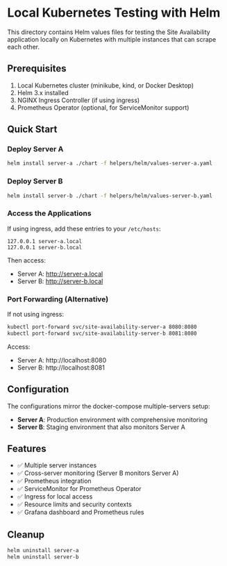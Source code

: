 # Local Kubernetes Testing with Helm

This directory contains Helm values files for testing the Site Availability application locally on Kubernetes with multiple instances that can scrape each other.

## Prerequisites

1. Local Kubernetes cluster (minikube, kind, or Docker Desktop)
2. Helm 3.x installed
3. NGINX Ingress Controller (if using ingress)
4. Prometheus Operator (optional, for ServiceMonitor support)

## Quick Start

### Deploy Server A

```bash
helm install server-a ./chart -f helpers/helm/values-server-a.yaml
```

### Deploy Server B

```bash
helm install server-b ./chart -f helpers/helm/values-server-b.yaml
```

### Access the Applications

If using ingress, add these entries to your `/etc/hosts`:

```
127.0.0.1 server-a.local
127.0.0.1 server-b.local
```

Then access:

- Server A: http://server-a.local
- Server B: http://server-b.local

### Port Forwarding (Alternative)

If not using ingress:

```bash
kubectl port-forward svc/site-availability-server-a 8080:8080
kubectl port-forward svc/site-availability-server-b 8081:8080
```

Access:

- Server A: http://localhost:8080
- Server B: http://localhost:8081

## Configuration

The configurations mirror the docker-compose multiple-servers setup:

- **Server A**: Production environment with comprehensive monitoring
- **Server B**: Staging environment that also monitors Server A

## Features

- ✅ Multiple server instances
- ✅ Cross-server monitoring (Server B monitors Server A)
- ✅ Prometheus integration
- ✅ ServiceMonitor for Prometheus Operator
- ✅ Ingress for local access
- ✅ Resource limits and security contexts
- ✅ Grafana dashboard and Prometheus rules

## Cleanup

```bash
helm uninstall server-a
helm uninstall server-b
```
